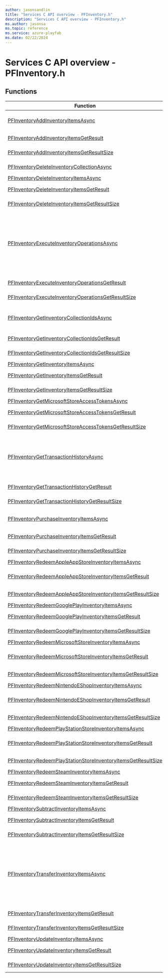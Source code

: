 ```yaml
---
author: jasonsandlin
title: "Services C API overview - PFInventory.h"
description: "Services C API overview - PFInventory.h"
ms.author: jasonsa
ms.topic: reference
ms.service: azure-playfab
ms.date: 02/22/2024
---
```


# Services C API overview - PFInventory.h

  
## Functions  

| Function | Description |  
| --- | --- |  
| [PFInventoryAddInventoryItemsAsync](functions/pfinventoryaddinventoryitemsasync.md) | Add inventory items. Up to 10000 stacks of items can be added to a single inventory collection. Stack size is uncapped. |  
| [PFInventoryAddInventoryItemsGetResult](functions/pfinventoryaddinventoryitemsgetresult.md) | Gets the result of a successful PFInventoryAddInventoryItemsAsync call. |  
| [PFInventoryAddInventoryItemsGetResultSize](functions/pfinventoryaddinventoryitemsgetresultsize.md) | Get the size in bytes needed to store the result of a AddInventoryItems call. |  
| [PFInventoryDeleteInventoryCollectionAsync](functions/pfinventorydeleteinventorycollectionasync.md) | Delete an Inventory Collection. More information about Inventory Collections can be found here: [Collections](../../../features/economy-v2/inventory/collections.md) |
| [PFInventoryDeleteInventoryItemsAsync](functions/pfinventorydeleteinventoryitemsasync.md) | Delete inventory items |  
| [PFInventoryDeleteInventoryItemsGetResult](functions/pfinventorydeleteinventoryitemsgetresult.md) | Gets the result of a successful PFInventoryDeleteInventoryItemsAsync call. |  
| [PFInventoryDeleteInventoryItemsGetResultSize](functions/pfinventorydeleteinventoryitemsgetresultsize.md) | Get the size in bytes needed to store the result of a DeleteInventoryItems call. |  
| [PFInventoryExecuteInventoryOperationsAsync](functions/pfinventoryexecuteinventoryoperationsasync.md) | Execute a list of Inventory Operations. A maximum list of 10 operations can be performed by a single request. There is also a limit to 250 items that can be modified/added in a single request. For example, adding a bundle with 50 items counts as 50 items modified. All operations must be done within a single inventory collection. This API has a reduced RPS compared to an individual inventory operation with Player Entities limited to 15 requests in 90 seconds and Title Entities limited to 500 requests in 10 seconds. |  
| [PFInventoryExecuteInventoryOperationsGetResult](functions/pfinventoryexecuteinventoryoperationsgetresult.md) | Gets the result of a successful PFInventoryExecuteInventoryOperationsAsync call. |  
| [PFInventoryExecuteInventoryOperationsGetResultSize](functions/pfinventoryexecuteinventoryoperationsgetresultsize.md) | Get the size in bytes needed to store the result of a ExecuteInventoryOperations call. |  
| [PFInventoryGetInventoryCollectionIdsAsync](functions/pfinventorygetinventorycollectionidsasync.md) | Get Inventory Collection Ids. Up to 50 Ids can be returned at once. You can use continuation tokens to paginate through results that return greater than the limit. It can take a few seconds for new collection Ids to show up. |  
| [PFInventoryGetInventoryCollectionIdsGetResult](functions/pfinventorygetinventorycollectionidsgetresult.md) | Gets the result of a successful PFInventoryGetInventoryCollectionIdsAsync call. |  
| [PFInventoryGetInventoryCollectionIdsGetResultSize](functions/pfinventorygetinventorycollectionidsgetresultsize.md) | Get the size in bytes needed to store the result of a GetInventoryCollectionIds call. |  
| [PFInventoryGetInventoryItemsAsync](functions/pfinventorygetinventoryitemsasync.md) | Get current inventory items. |  
| [PFInventoryGetInventoryItemsGetResult](functions/pfinventorygetinventoryitemsgetresult.md) | Gets the result of a successful PFInventoryGetInventoryItemsAsync call. |  
| [PFInventoryGetInventoryItemsGetResultSize](functions/pfinventorygetinventoryitemsgetresultsize.md) | Get the size in bytes needed to store the result of a GetInventoryItems call. |  
| [PFInventoryGetMicrosoftStoreAccessTokensAsync](functions/pfinventorygetmicrosoftstoreaccesstokensasync.md) | Gets the access tokens. |  
| [PFInventoryGetMicrosoftStoreAccessTokensGetResult](functions/pfinventorygetmicrosoftstoreaccesstokensgetresult.md) | Gets the result of a successful PFInventoryGetMicrosoftStoreAccessTokensAsync call. |  
| [PFInventoryGetMicrosoftStoreAccessTokensGetResultSize](functions/pfinventorygetmicrosoftstoreaccesstokensgetresultsize.md) | Get the size in bytes needed to store the result of a GetMicrosoftStoreAccessTokens call. |  
| [PFInventoryGetTransactionHistoryAsync](functions/pfinventorygettransactionhistoryasync.md) | Get transaction history for a player. Up to 50 Events can be returned at once. You can use continuation tokens to paginate through results that return greater than the limit. Getting transaction history has a lower RPS limit than getting a Player's inventory with Player Entities having a limit of 30 requests in 300 seconds and Title Entities having a limit of 100 requests in 10 seconds. |  
| [PFInventoryGetTransactionHistoryGetResult](functions/pfinventorygettransactionhistorygetresult.md) | Gets the result of a successful PFInventoryGetTransactionHistoryAsync call. |  
| [PFInventoryGetTransactionHistoryGetResultSize](functions/pfinventorygettransactionhistorygetresultsize.md) | Get the size in bytes needed to store the result of a GetTransactionHistory call. |  
| [PFInventoryPurchaseInventoryItemsAsync](functions/pfinventorypurchaseinventoryitemsasync.md) | Purchase an item or bundle. Up to 10000 stacks of items can be added to a single inventory collection. Stack size is uncapped. |  
| [PFInventoryPurchaseInventoryItemsGetResult](functions/pfinventorypurchaseinventoryitemsgetresult.md) | Gets the result of a successful PFInventoryPurchaseInventoryItemsAsync call. |  
| [PFInventoryPurchaseInventoryItemsGetResultSize](functions/pfinventorypurchaseinventoryitemsgetresultsize.md) | Get the size in bytes needed to store the result of a PurchaseInventoryItems call. |  
| [PFInventoryRedeemAppleAppStoreInventoryItemsAsync](functions/pfinventoryredeemappleappstoreinventoryitemsasync.md) | Redeem items. |  
| [PFInventoryRedeemAppleAppStoreInventoryItemsGetResult](functions/pfinventoryredeemappleappstoreinventoryitemsgetresult.md) | Gets the result of a successful PFInventoryRedeemAppleAppStoreInventoryItemsAsync call. |  
| [PFInventoryRedeemAppleAppStoreInventoryItemsGetResultSize](functions/pfinventoryredeemappleappstoreinventoryitemsgetresultsize.md) | Get the size in bytes needed to store the result of a RedeemAppleAppStoreInventoryItems call. |  
| [PFInventoryRedeemGooglePlayInventoryItemsAsync](functions/pfinventoryredeemgoogleplayinventoryitemsasync.md) | Redeem items. |  
| [PFInventoryRedeemGooglePlayInventoryItemsGetResult](functions/pfinventoryredeemgoogleplayinventoryitemsgetresult.md) | Gets the result of a successful PFInventoryRedeemGooglePlayInventoryItemsAsync call. |  
| [PFInventoryRedeemGooglePlayInventoryItemsGetResultSize](functions/pfinventoryredeemgoogleplayinventoryitemsgetresultsize.md) | Get the size in bytes needed to store the result of a RedeemGooglePlayInventoryItems call. |  
| [PFInventoryRedeemMicrosoftStoreInventoryItemsAsync](functions/pfinventoryredeemmicrosoftstoreinventoryitemsasync.md) | Redeem items. |  
| [PFInventoryRedeemMicrosoftStoreInventoryItemsGetResult](functions/pfinventoryredeemmicrosoftstoreinventoryitemsgetresult.md) | Gets the result of a successful PFInventoryRedeemMicrosoftStoreInventoryItemsAsync call. |  
| [PFInventoryRedeemMicrosoftStoreInventoryItemsGetResultSize](functions/pfinventoryredeemmicrosoftstoreinventoryitemsgetresultsize.md) | Get the size in bytes needed to store the result of a RedeemMicrosoftStoreInventoryItems call. |  
| [PFInventoryRedeemNintendoEShopInventoryItemsAsync](functions/pfinventoryredeemnintendoeshopinventoryitemsasync.md) | Redeem items. |  
| [PFInventoryRedeemNintendoEShopInventoryItemsGetResult](functions/pfinventoryredeemnintendoeshopinventoryitemsgetresult.md) | Gets the result of a successful PFInventoryRedeemNintendoEShopInventoryItemsAsync call. |  
| [PFInventoryRedeemNintendoEShopInventoryItemsGetResultSize](functions/pfinventoryredeemnintendoeshopinventoryitemsgetresultsize.md) | Get the size in bytes needed to store the result of a RedeemNintendoEShopInventoryItems call. |  
| [PFInventoryRedeemPlayStationStoreInventoryItemsAsync](functions/pfinventoryredeemplaystationstoreinventoryitemsasync.md) | Redeem items. |  
| [PFInventoryRedeemPlayStationStoreInventoryItemsGetResult](functions/pfinventoryredeemplaystationstoreinventoryitemsgetresult.md) | Gets the result of a successful PFInventoryRedeemPlayStationStoreInventoryItemsAsync call. |  
| [PFInventoryRedeemPlayStationStoreInventoryItemsGetResultSize](functions/pfinventoryredeemplaystationstoreinventoryitemsgetresultsize.md) | Get the size in bytes needed to store the result of a RedeemPlayStationStoreInventoryItems call. |  
| [PFInventoryRedeemSteamInventoryItemsAsync](functions/pfinventoryredeemsteaminventoryitemsasync.md) | Redeem items. |  
| [PFInventoryRedeemSteamInventoryItemsGetResult](functions/pfinventoryredeemsteaminventoryitemsgetresult.md) | Gets the result of a successful PFInventoryRedeemSteamInventoryItemsAsync call. |  
| [PFInventoryRedeemSteamInventoryItemsGetResultSize](functions/pfinventoryredeemsteaminventoryitemsgetresultsize.md) | Get the size in bytes needed to store the result of a RedeemSteamInventoryItems call. |  
| [PFInventorySubtractInventoryItemsAsync](functions/pfinventorysubtractinventoryitemsasync.md) | Subtract inventory items. |  
| [PFInventorySubtractInventoryItemsGetResult](functions/pfinventorysubtractinventoryitemsgetresult.md) | Gets the result of a successful PFInventorySubtractInventoryItemsAsync call. |  
| [PFInventorySubtractInventoryItemsGetResultSize](functions/pfinventorysubtractinventoryitemsgetresultsize.md) | Get the size in bytes needed to store the result of a SubtractInventoryItems call. |  
| [PFInventoryTransferInventoryItemsAsync](functions/pfinventorytransferinventoryitemsasync.md) | Transfer inventory items. When transferring across collections, a 202 response indicates that the transfer did not complete within the timeframe of the request. You can identify the pending operations by looking for OperationStatus = 'InProgress'. You can check on the operation status at anytime within 30 days of the request by passing the TransactionToken to the GetInventoryOperationStatus API. More information about item transfer scenarios can be found here: [Transfer Inventory Items](../../../features/economy-v2/inventory/index.md#transfer-inventory-items) |  
| [PFInventoryTransferInventoryItemsGetResult](functions/pfinventorytransferinventoryitemsgetresult.md) | Gets the result of a successful PFInventoryTransferInventoryItemsAsync call. |  
| [PFInventoryTransferInventoryItemsGetResultSize](functions/pfinventorytransferinventoryitemsgetresultsize.md) | Get the size in bytes needed to store the result of a TransferInventoryItems call. |  
| [PFInventoryUpdateInventoryItemsAsync](functions/pfinventoryupdateinventoryitemsasync.md) | Update inventory items |  
| [PFInventoryUpdateInventoryItemsGetResult](functions/pfinventoryupdateinventoryitemsgetresult.md) | Gets the result of a successful PFInventoryUpdateInventoryItemsAsync call. |  
| [PFInventoryUpdateInventoryItemsGetResultSize](functions/pfinventoryupdateinventoryitemsgetresultsize.md) | Get the size in bytes needed to store the result of a UpdateInventoryItems call. |  
